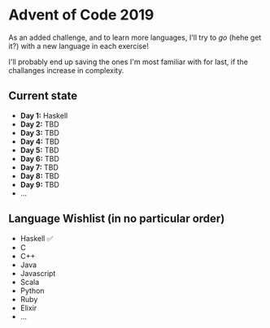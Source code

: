 # Advent of Code 2019


As an added challenge, and to learn more languages, I'll try to _go_ (hehe get it?) with a new language in each exercise!

I'll probably end up saving the ones I'm most familiar with for last, if the challanges increase in complexity.

## Current state
* **Day 1:** Haskell
* **Day 2:** TBD
* **Day 3:** TBD
* **Day 4:** TBD
* **Day 5:** TBD
* **Day 6:** TBD
* **Day 7:** TBD
* **Day 8:** TBD
* **Day 9:** TBD
* ...


## Language Wishlist (in no particular order)

* Haskell ✅
* C
* C++
* Java
* Javascript
* Scala
* Python
* Ruby
* Elixir
* ...